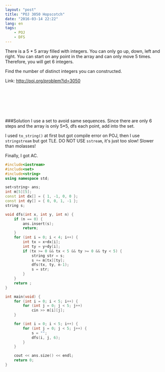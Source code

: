 ```yaml
---
layout: "post"
title: "POJ 3050 Hopscotch"
date: "2016-03-14 22:22"
lang: en
tags:
    - POJ
    - DFS
---
```


There is a 5 * 5 array filled with integers. You can only go up, down, left and right. You can start on any point in the array and can only move 5 times. Therefore, you will get 6 integers.

Find the number of distinct integers you can constructed.

Link: http://poj.org/problem?id=3050

<br>
<br>
<br>
<br>
<br>

###Solution
I use a set to avoid same sequences. Since there are only 6 steps and the array is only 5*5, dfs each point, add into the set.

I used `to_string()` at first but got compile error on POJ, then I use `stringstream` but got TLE. DO NOT USE `sstream`, it's just too slow! Slower than molasses!

Finally, I got AC.


```cpp
#include<iostream>
#include<set>
#include<string>
using namespace std;

set<string> ans;
int m[5][5];
const int dx[] = { 1, -1, 0, 0 };
const int dy[] = { 0, 0, 1, -1 };
string s;

void dfs(int x, int y, int n) {
	if (n == 0) {
		ans.insert(s);
		return;
	}
	for (int i = 0; i < 4; i++) {
		int tx = x+dx[i];
		int ty = y+dy[i];
		if (tx >= 0 && tx < 5 && ty >= 0 && ty < 5) {
			string str = s;
			s += m[tx][ty];
			dfs(tx, ty, n-1);
			s = str;
		}
	}
	return ;
}

int main(void) {
	for (int i = 0; i < 5; i++) {
		for (int j = 0; j < 5; j++)
			cin >> m[i][j];
	}

	for (int i = 0; i < 5; i++) {
		for (int j = 0; j < 5; j++) {
			s = "";
			dfs(i, j, 6);
		}
	}

	cout << ans.size() << endl;
	return 0;
}
```
